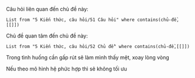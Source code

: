 Câu hỏi liên quan đến chủ đề này:
```dataview
List from "5 Kiến thức, câu hỏi/51 Câu hỏi" where contains(chủ-đề,[[]]) 
```

Chủ đề quan tâm đến chủ đề này:
```dataview
List from "5 Kiến thức, câu hỏi/52 Chủ đề" where contains(chủ-đề,[[]]) 
```
Trong tình huống cần gấp rút sẽ làm mình thấy mệt, xoay lòng vòng 

Nếu theo mô hình hệ phức hợp thì sẽ không tối ưu 